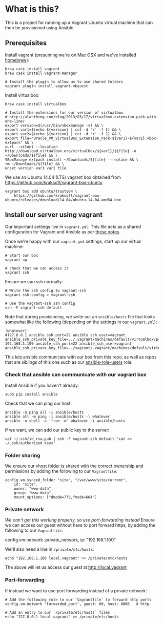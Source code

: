 # What is this?

This is a project for running up a Vagrant Ubuntu virtual machine that can then be provisioned using Ansible.


## Prerequisites

Install vagrant (presuming we're on Mac OSX and we've installed [homebrew](http://brew.sh/)):

    brew cask install vagrant
    brew cask install vagrant-manager

    # Install the plugin to allow us to use shared folders
    vagrant plugin install vagrant-vbguest

Install virtualbox:

    brew cask install virtualbox

    # Install the extensions for our version of virtualbox
    # http://alanthing.com/blog/2013/03/17/virtualbox-extension-pack-with-one-line/
    export version=$(/usr/bin/vboxmanage -v) && \
	export var1=$(echo ${version} | cut -d 'r' -f 1) && \
	export var2=$(echo ${version} | cut -d 'r' -f 2) && \
	export file="Oracle_VM_VirtualBox_Extension_Pack-${var1}-${var2}.vbox-extpack" && \
	curl --silent --location http://download.virtualbox.org/virtualbox/${var1}/${file} -o ~/Downloads/${file} && \
	VBoxManage extpack install ~/Downloads/${file} --replace && \
	rm ~/Downloads/${file} && \
	unset version var1 var2 file

We use an Ubuntu 14.04 (LTS) vagrant box obtained from https://github.com/kraksoft/vagrant-box-ubuntu

    vagrant box add ubuntu/trusty64 \
	    https://github.com/kraksoft/vagrant-box-ubuntu/releases/download/14.04/ubuntu-14.04-amd64.box


## Install our server using vagrant

Our important settings live in `vagrant.yml`.
This file acts as a shared configuration for Vagrant and Ansible as per [these notes](https://www.simonholywell.com/post/2016/02/intelligent-vagrant-and-ansible-files/).

Once we're happy with our `vagrant.yml` settings, start up our virtual machine:

    # Start our box
    vagrant up

    # check that we can access it
    vagrant ssh

Ensure we can ssh normally:

	# Write the ssh config to vagrant-ssh
    vagrant ssh-config > vagrant-ssh

	# Use the vagrant-ssh ssh config
    ssh -F vagrant-ssh default

Note that during provisioning, we write out an `ansible/hosts` file that looks somewhat like the following (depending on the settings in our `vagrant.yml`):

	[whatever]
	#127.0.0.1 ansible_ssh_port=22 ansible_ssh_user=vagrant ansible_ssh_private_key_file=../.vagrant/machines/default/virtualbox/private_key
	192.168.1.100 ansible_ssh_port=22 ansible_ssh_user=vagrant ansible_ssh_private_key_file=../vagrant/.vagrant/machines/default/virtualbox/private_key

This lets ansible communicate with our box from this repo, as well as repos that are siblings of this one such as our [ansible-role-users](https://github.com/jcdarwin/ansible-role-users) role.


### Check that ansible can communicate with our vagrant box

Install Ansible if you haven't already:

    sudo pip install ansible

Check that we can ping our host:

    ansible -m ping all -i ansible/hosts
    ansible all -m ping -i ansible/hosts -l whatever
    ansible -m shell -a 'free -m' whatever -i ansible/hosts

If we want, we can add our public key to the server:

    cat ~/.ssh/id_rsa.pub | ssh -F vagrant-ssh default "cat >> ~/.ssh/authorized_keys"


### Folder sharing

We ensure our vhost folder is shared with the correct ownership and permissions
by adding the following to our `Vagrantfile`:

    config.vm.synced_folder "site", "/var/www/site/current",
        id: "site",
        owner: "www-data",
        group: "www-data",
        mount_options: ["dmode=775,fmode=664"]


### Private network

*We can't get this working properly, so use port-forwarding instead*
Ensure we can access our guest without have to port forward https, by adding
the following to our `Vagrantfile`:

  config.vm.network :private_network, ip: "192.168.1.100"

We'll also need a line in `/private/etc/hosts`:

	echo "192.168.1.100 local.vagrant" >> /private/etc/hosts

The above will let us access our guest at http://local.vagrant


### Port-forwarding

If instead we want to use port forwarding instead of a private network:

    # Add the following rule to our `Vagrantfile` to forward http ports
    config.vm.network "forwarded_port", guest: 80, host: 8000   # http

    # Add an entry to our `/private/etc/hosts` files
	echo "127.0.0.1 local.vagrant" >> /private/etc/hosts
